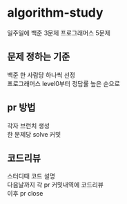 # algorithm-study
일주일에 백준 3문제 프로그래머스 5문제

## 문제 정하는 기준
백준 한 사람당 하나씩 선정<br/>
프로그래머스 level0부터 정답률 높은 순으로

## pr 방법
각자 브런치 생성<br/>
한 문제당 solve 커밋

## 코드리뷰
스터디때 코드 설명<br/>
다음날까지 각 pr 커밋내역에 코드리뷰<br/>
이후 pr close
